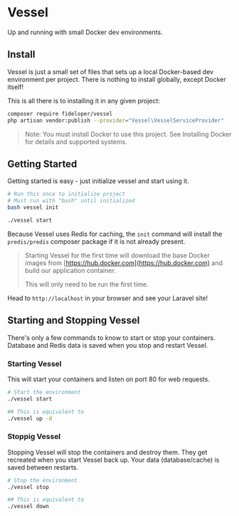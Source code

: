 # Vessel

Up and running with small Docker dev environments.

## Install

Vessel is just a small set of files that sets up a local Docker-based dev environment per project. There is nothing to install globally, except Docker itself!

This is all there is to installing it in any given project:

```bash
composer require fideloper/vessel
php artisan vendor:publish --provider="Vessel\VesselServiceProvider"
```

> Note: You must install Docker to use this project. See Installing Docker for details and supported systems.

## Getting Started

Getting started is easy - just initialize vessel and start using it.

```bash
# Run this once to initialize project
# Must run with "bash" until initialized
bash vessel init

./vessel start
```

Because Vessel uses Redis for caching, the `init` command will install the `predis/predis` composer package if it is not already present.

> Starting Vessel for the first time will download the base Docker images from [https://hub.docker.com](https://hub.docker.com) and build our application container.
> 
> This will only need to be run the first time.

Head to `http://localhost` in your browser and see your Laravel site!

## Starting and Stopping Vessel

There's only a few commands to know to start or stop your containers. Database and Redis data is saved when you stop and restart Vessel.

### Starting Vessel

This will start your containers and listen on port 80 for web requests.

```bash
# Start the environment
./vessel start

## This is equivalent to
./vessel up -d
```

### Stoppig Vessel

Stopping Vessel will stop the containers and destroy them. They get recreated when you start Vessel back up. Your data (database/cache) is saved between restarts.

```bash
# Stop the environment
./vessel stop

## This is equivalent to
./vessel down
```


